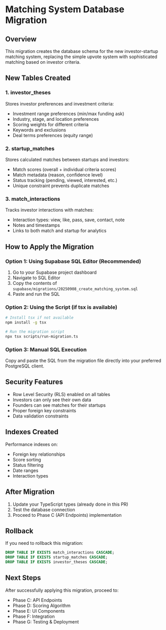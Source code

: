 # Matching System Database Migration

## Overview
This migration creates the database schema for the new investor-startup matching system, replacing the simple upvote system with sophisticated matching based on investor criteria.

## New Tables Created

### 1. investor_theses
Stores investor preferences and investment criteria:
- Investment range preferences (min/max funding ask)
- Industry, stage, and location preferences  
- Scoring weights for different criteria
- Keywords and exclusions
- Deal terms preferences (equity range)

### 2. startup_matches
Stores calculated matches between startups and investors:
- Match scores (overall + individual criteria scores)
- Match metadata (reason, confidence level)
- Status tracking (pending, viewed, interested, etc.)
- Unique constraint prevents duplicate matches

### 3. match_interactions
Tracks investor interactions with matches:
- Interaction types: view, like, pass, save, contact, note
- Notes and timestamps
- Links to both match and startup for analytics

## How to Apply the Migration

### Option 1: Using Supabase SQL Editor (Recommended)
1. Go to your Supabase project dashboard
2. Navigate to SQL Editor
3. Copy the contents of `supabase/migrations/20250908_create_matching_system.sql`
4. Paste and run the SQL

### Option 2: Using the Script (if tsx is available)
```bash
# Install tsx if not available
npm install -g tsx

# Run the migration script
npx tsx scripts/run-migration.ts
```

### Option 3: Manual SQL Execution
Copy and paste the SQL from the migration file directly into your preferred PostgreSQL client.

## Security Features
- Row Level Security (RLS) enabled on all tables
- Investors can only see their own data
- Founders can see matches for their startups
- Proper foreign key constraints
- Data validation constraints

## Indexes Created
Performance indexes on:
- Foreign key relationships
- Score sorting
- Status filtering
- Date ranges
- Interaction types

## After Migration
1. Update your TypeScript types (already done in this PR)
2. Test the database connection
3. Proceed to Phase C (API Endpoints) implementation

## Rollback
If you need to rollback this migration:
```sql
DROP TABLE IF EXISTS match_interactions CASCADE;
DROP TABLE IF EXISTS startup_matches CASCADE; 
DROP TABLE IF EXISTS investor_theses CASCADE;
```

## Next Steps
After successfully applying this migration, proceed to:
- Phase C: API Endpoints
- Phase D: Scoring Algorithm  
- Phase E: UI Components
- Phase F: Integration
- Phase G: Testing & Deployment
